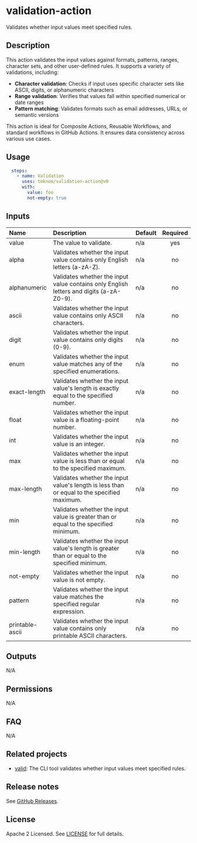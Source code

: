 # validation-action

Validates whether input values meet specified rules.

<!-- actdocs start -->

## Description

This action validates the input values against formats, patterns, ranges, character sets, and other user-defined rules.
It supports a variety of validations, including:

- **Character validation**: Checks if input uses specific character sets like ASCII, digits, or alphanumeric characters
- **Range validation**: Verifies that values fall within specified numerical or date ranges
- **Pattern matching**: Validates formats such as email addresses, URLs, or semantic versions

This action is ideal for Composite Actions, Reusable Workflows, and standard workflows in GitHub Actions.
It ensures data consistency across various use cases.

## Usage

```yaml
  steps:
    - name: Validation
      uses: tmknom/validation-action@v0
      with:
        value: foo
        not-empty: true
```

## Inputs

| Name | Description | Default | Required |
| :--- | :---------- | :------ | :------: |
| value | The value to validate. | n/a | yes |
| alpha | Validates whether the input value contains only English letters (a-zA-Z). | n/a | no |
| alphanumeric | Validates whether the input value contains only English letters and digits (a-zA-Z0-9). | n/a | no |
| ascii | Validates whether the input value contains only ASCII characters. | n/a | no |
| digit | Validates whether the input value contains only digits (0-9). | n/a | no |
| enum | Validates whether the input value matches any of the specified enumerations. | n/a | no |
| exact-length | Validates whether the input value's length is exactly equal to the specified number. | n/a | no |
| float | Validates whether the input value is a floating-point number. | n/a | no |
| int | Validates whether the input value is an integer. | n/a | no |
| max | Validates whether the input value is less than or equal to the specified maximum. | n/a | no |
| max-length | Validates whether the input value's length is less than or equal to the specified maximum. | n/a | no |
| min | Validates whether the input value is greater than or equal to the specified minimum. | n/a | no |
| min-length | Validates whether the input value's length is greater than or equal to the specified minimum. | n/a | no |
| not-empty | Validates whether the input value is not empty. | n/a | no |
| pattern | Validates whether the input value matches the specified regular expression. | n/a | no |
| printable-ascii | Validates whether the input value contains only printable ASCII characters. | n/a | no |

## Outputs

N/A

<!-- actdocs end -->

## Permissions

N/A

## FAQ

N/A

## Related projects

- [valid](https://github.com/tmknom/valid): The CLI tool validates whether input values meet specified rules.

## Release notes

See [GitHub Releases][releases].

## License

Apache 2 Licensed. See [LICENSE](LICENSE) for full details.

[releases]: https://github.com/tmknom/validation-action/releases
